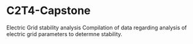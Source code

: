 # C2T4-Capstone
Electric Grid stability analysis
Compilation of data regarding analysis of electric grid parameters to determne stability.
